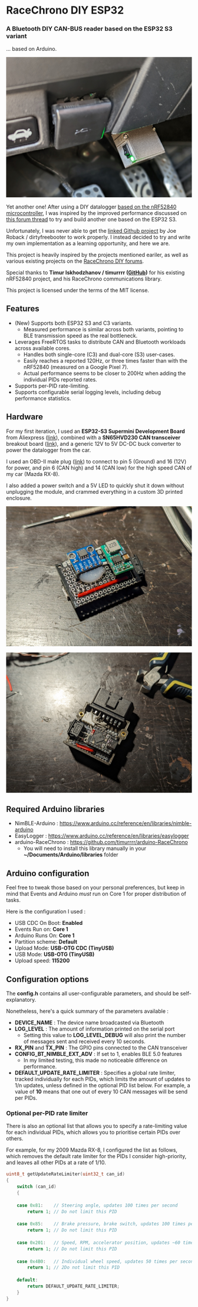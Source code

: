 # RaceChrono DIY ESP32

### A Bluetooth DIY CAN-BUS reader based on the ESP32 S3 variant

... based on Arduino.

![Final assembly](img/PXL_20240811_193427135_small.jpg)

Yet another one! After using a DIY datalogger [based on the nRF52840 microcontroller](https://github.com/timurrrr/RaceChronoDiyBleDevice), I was inspired by the improved performance discussed on [this forum thread](https://racechrono.com/forum/discussion/2265/esp32-esp32s3-diy-build-progress) to try and build another one based on the ESP32 S3.

Unfortunately, I was never able to get the [linked Github project](https://github.com/joeroback/racechrono-canbus) by Joe Roback / dirtyfreebooter to work properly. I instead decided to try and write my own implementation as a learning opportunity, and here we are.

This project is heavily inspired by the projects mentioned eariler, as well as various existing projects on the [RaceChrono DIY forums](https://racechrono.com/forum/categories/diy-builds).

Special thanks to **Timur Iskhodzhanov / timurrrr ([GitHub](https://github.com/timurrrr))** for his existing nRF52840 project, and his RaceChrono communications library.

This project is licensed under the terms of the MIT license.


## Features

* (New) Supports both ESP32 S3 and C3 variants.
    * Measured performance is similar across both variants, pointing to BLE transmission speed as the real bottleneck.
* Leverages FreeRTOS tasks to distribute CAN and Bluetooth workloads across available cores.
    * Handles both single-core (C3) and dual-core (S3) user-cases.
    * Easily reaches a reported 120Hz, or three times faster than with the nRF52840 (measured on a Google Pixel 7).
    * Actual performance seems to be closer to 200Hz when adding the individual PIDs reported rates.
* Supports per-PID rate-limiting.
* Supports configurable serial logging levels, including debug performance statistics.


## Hardware

For my first iteration, I used an **ESP32-S3 Supermini Development Board** from Aliexpress ([link](https://www.aliexpress.com/item/1005006835920531.html)), combined with a **SN65HVD230 CAN transceiver** breakout board ([link](https://www.aliexpress.com/item/1005005334841319.html)), and a generic 12V to 5V DC-DC buck converter to power the datalogger from the car.

I used an OBD-II male plug ([link](https://www.aliexpress.com/item/1005001622278215.html)) to connect to pin 5 (Ground) and 16 (12V) for power, and pin 6 (CAN high) and 14 (CAN low) for the high speed CAN of my car (Mazda RX-8).

I also added a power switch and a 5V LED to quickly shut it down without unplugging the module, and crammed everything in a custom 3D printed enclosure.

![Transceiver and buck converter on one side](img/PXL_20240810_234739344_small.jpg)

![Everything installed in the enclosure](img/PXL_20240811_192635037_small.jpg)


## Required Arduino libraries

* NimBLE-Arduino : https://www.arduino.cc/reference/en/libraries/nimble-arduino
* EasyLogger : https://www.arduino.cc/reference/en/libraries/easylogger
* arduino-RaceChrono : https://github.com/timurrrr/arduino-RaceChrono
    * You will need to install this library manually in your **~/Documents/Arduino/libraries** folder


## Arduino configuration

Feel free to tweak those based on your personal preferences, but keep in mind that Events and Arduino *must* run on Core 1 for proper distribution of tasks.

Here is the configuration I used :

* USB CDC On Boot: **Enabled**
* Events Run on: **Core 1**
* Arduino Runs On: **Core 1**
* Partition scheme: **Default**
* Upload Mode: **USB-OTG CDC (TinyUSB)**
* USB Mode: **USB-OTG (TinyUSB)**
* Upload speed: **115200**


## Configuration options

The **config.h** contains all user-configurable parameters, and should be self-explanatory.

Nonetheless, here's a quick summary of the parameters available :

* **DEVICE_NAME** : The device name broadcasted via Bluetooth
* **LOG_LEVEL** : The amount of information printed on the serial port
    * Setting this value to **LOG_LEVEL_DEBUG** will also print the number of messages sent and received every 10 seconds.
* **RX_PIN** and **TX_PIN** : The GPIO pins connected to the CAN transceiver
* **CONFIG_BT_NIMBLE_EXT_ADV** : If set to 1, enables BLE 5.0 features
    * In my limited testing, this made no noticeable difference on performance.
* **DEFAULT_UPDATE_RATE_LIMITER** : Specifies a global rate limiter, tracked individually for each PIDs, which limits the amount of updates to 1/n updates, unless defined in the optional PID list below. For example, a value of **10** means that one out of every 10 CAN messages will be send per PIDs.

### Optional per-PID rate limiter
There is also an optional list that allows you to specify a rate-limiting value for each individual PIDs, which allows you to prioritise certain PIDs over others.

For example, for my 2009 Mazda RX-8, I configured the list as follows, which removes the default rate limiter for the PIDs I consider high-priority, and leaves all other PIDs at a rate of 1/10.

```C
uint8_t getUpdateRateLimiter(uint32_t can_id)
{
    switch (can_id)
    {

    case 0x81:    // Steering angle, updates 100 times per second
        return 1; // Do not limit this PID

    case 0x85:    // Brake pressure, brake switch, updates 100 times per second
        return 1; // Do not limit this PID

    case 0x201:   // Speed, RPM, accelerator position, updates ~60 times per second
        return 1; // Do not limit this PID

    case 0x4B0:   // Individual wheel speed, updates 50 times per second
        return 1; // 2Do not limit this PID

    default:
        return DEFAULT_UPDATE_RATE_LIMITER;
    }
}
```